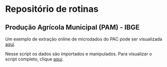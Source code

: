 # Repositório de rotinas

##  Produção Agrícola Municipal (PAM) - IBGE

Um exemplo de extração online de microdados do PAC pode ser visualizada [aqui](https://github.com/FundacaoJoaoPinheiro/R/blob/main/PAC/pac_sidra.md).

Nesse script os dados são importados e manipulados. Para visualizar o script completo, clique [aqui](https://github.com/FundacaoJoaoPinheiro/R/blob/main/PAC/pac_sidra.R).
